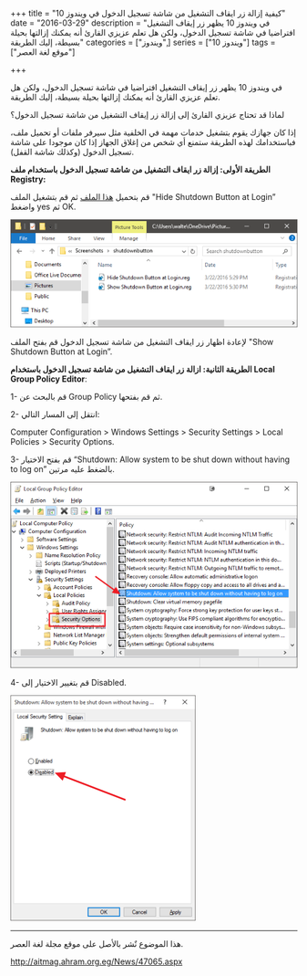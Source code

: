 +++
title = "كيفية إزالة زر ايقاف التشغيل من شاشة تسجيل الدخول في ويندوز 10"
date = "2016-03-29"
description = "في ويندوز 10 يظهر زر إيقاف التشغيل افتراضيا في شاشة تسجيل الدخول، ولكن هل تعلم عزيزي القارئ أنه يمكنك إزالتها بحيلة بسيطة، إليك الطريقة"
categories = ["ويندوز",]
series = ["ويندوز 10"]
tags = ["موقع لغة العصر"]

+++

في ويندوز 10 يظهر زر إيقاف التشغيل افتراضيا في شاشة تسجيل الدخول، ولكن هل تعلم عزيزي القارئ أنه يمكنك إزالتها بحيلة بسيطة، إليك الطريقة.

لماذا قد تحتاج عزيزي القارئ إلى إزالة زر إيقاف التشغيل من شاشة تسجيل الدخول؟

إذا كان جهازك يقوم بتشغيل خدمات مهمة في الخلفية مثل سيرفر ملفات أو تحميل ملف، فباستخدامك لهذه الطريقة ستمنع أي شخص من إغلاق الجهاز إذا كان موجودا على شاشة تسجيل الدخول (وكذلك شاشة القفل).

**الطريقة الأولى: إزالة زر ايقاف التشغيل من شاشة تسجيل الدخول باستخدام ملف Registry:**

قم بتحميل [هذا الملف](http://www.howtogeek.com/wp-content/uploads/2016/03/Shutdown-Button-Hacks.zip) ثم قم بتشغيل الملف "Hide Shutdown Button at Login” واضغط yes ثم OK.

![2](images/2016-635947800487116962-711.png)

لإعادة اظهار زر ايقاف التشغيل من شاشة تسجيل الدخول قم بفتح الملف "Show Shutdown Button at Login”.

**الطريقة الثانية: ازالة زر ايقاف التشغيل من شاشة تسجيل الدخول باستخدام Local Group Policy Editor**:

1- قم بالبحث عن Group Policy ثم قم بفتحها.

2- انتقل إلى المسار التالي:

Computer Configuration > Windows Settings > Security Settings > Local Policies > Security Options.

3- قم بفتح الاختيار “Shutdown: Allow system to be shut down without having to log on” بالضغط عليه مرتين.

![3](images/2016-635947800572917512-291.png)

4- قم بتغيير الاختيار إلى Disabled.

![4](images/2016-635947800670886140-88.png)

---

هذا الموضوع نٌشر باﻷصل على موقع مجلة لغة العصر.

http://aitmag.ahram.org.eg/News/47065.aspx
